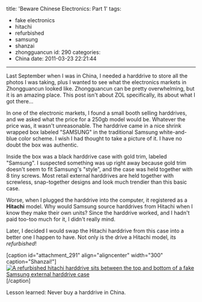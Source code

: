 title: 'Beware Chinese Electronics: Part 1'
tags:
  - fake electronics
  - hitachi
  - refurbished
  - samsung
  - shanzai
  - zhongguancun
id: 290
categories:
  - China
date: 2011-03-23 22:21:44
---

Last September when I was in China, I needed a harddrive to store all the photos I was taking, plus I wanted to see what the electronics markets in Zhongguancun looked like. Zhongguancun can be pretty overwhelming, but it is an amazing place. This post isn't about ZOL specifically, its about what I got there...
<!--more-->
In one of the electronic markets, I found a small booth selling harddrives, and we asked what the price for a 250gb model would be. Whatever the price was, it wasn't unreasonable. The harddrive came in a nice shrink wrapped box labeled "SAMSUNG" in the traditional Samsung white-and-blue color scheme. I wish I had thought to take a picture of it. I have no doubt the box was authentic.

Inside the box was a black harddrive case with gold trim, labeled "Samsung". I suspected something was up right away because gold trim doesn't seem to fit Samsung's "style", and the case was held together with 8 tiny screws. Most retail external harddrives are held together with screwless, snap-together designs and look much trendier than this basic case.

Worse, when I plugged the harddrive into the computer, it registered as a **Hitachi** model. Why would Samsung source harddrives from Hitachi when I know they make their own units? Since the harddrive worked, and I hadn't paid too-too much for it, I didn't really mind.

Later, I decided I would swap the Hitachi harddrive from this case into a better one I happen to have. Not only is the drive a Hitachi model, its _refurbished_!

[caption id="attachment_291" align="aligncenter" width="300" caption="Shanzai!"][![A refurbished hitachi harddrive sits between the top and bottom of a fake Samsung external harddrive case ](http://www.offthehill.org/wp-content/uploads/2011/03/Samsung-Hitatchi-Harddrive-300x224.jpg "A Refurbished Hitachi Harddrive hidden in a fake Samsung case")](http://www.offthehill.org/wp-content/uploads/2011/03/Samsung-Hitatchi-Harddrive.jpg)[/caption]

Lesson learned: Never buy a harddrive in China.
